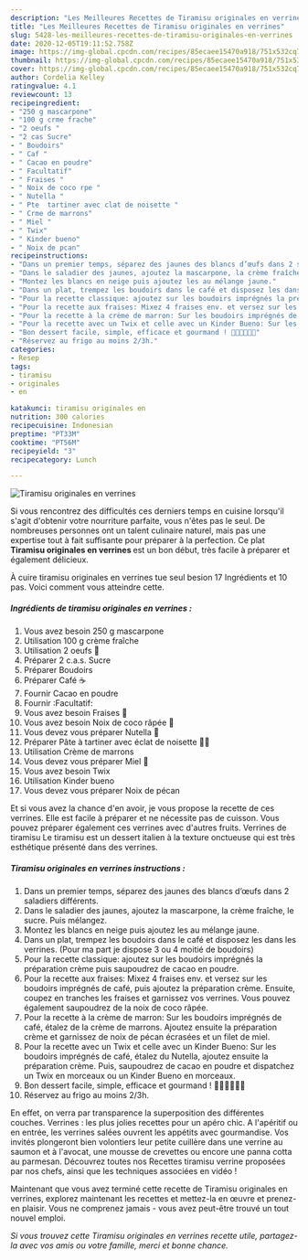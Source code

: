 ```yaml
---
description: "Les Meilleures Recettes de Tiramisu originales en verrines"
title: "Les Meilleures Recettes de Tiramisu originales en verrines"
slug: 5428-les-meilleures-recettes-de-tiramisu-originales-en-verrines
date: 2020-12-05T19:11:52.758Z
image: https://img-global.cpcdn.com/recipes/85ecaee15470a918/751x532cq70/tiramisu-originales-en-verrines-photo-principale-de-la-recette.jpg
thumbnail: https://img-global.cpcdn.com/recipes/85ecaee15470a918/751x532cq70/tiramisu-originales-en-verrines-photo-principale-de-la-recette.jpg
cover: https://img-global.cpcdn.com/recipes/85ecaee15470a918/751x532cq70/tiramisu-originales-en-verrines-photo-principale-de-la-recette.jpg
author: Cordelia Kelley
ratingvalue: 4.1
reviewcount: 13
recipeingredient:
- "250 g mascarpone"
- "100 g crme frache"
- "2 oeufs "
- "2 cas Sucre"
- " Boudoirs"
- " Caf "
- " Cacao en poudre"
- " Facultatif"
- " Fraises "
- " Noix de coco rpe "
- " Nutella "
- " Pte  tartiner avec clat de noisette "
- " Crme de marrons"
- " Miel "
- " Twix"
- " Kinder bueno"
- " Noix de pcan"
recipeinstructions:
- "Dans un premier temps, séparez des jaunes des blancs d’œufs dans 2 saladiers différents."
- "Dans le saladier des jaunes, ajoutez la mascarpone, la crème fraîche, le sucre. Puis mélangez."
- "Montez les blancs en neige puis ajoutez les au mélange jaune."
- "Dans un plat, trempez les boudoirs dans le café et disposez les dans les verrines. (Pour ma part je dispose 3 ou 4 moitié de boudoirs)"
- "Pour la recette classique: ajoutez sur les boudoirs imprégnés la préparation crème puis saupoudrez de cacao en poudre."
- "Pour la recette aux fraises: Mixez 4 fraises env. et versez sur les boudoirs imprégnés de café, puis ajoutez la préparation crème. Ensuite, coupez en tranches les fraises et garnissez vos verrines. Vous pouvez également saupoudrez de la noix de coco râpée."
- "Pour la recette à la crème de marron: Sur les boudoirs imprégnés de café, étalez de la crème de marrons. Ajoutez ensuite la préparation crème et garnissez de noix de pécan écrasées et un filet de miel."
- "Pour la recette avec un Twix et celle avec un Kinder Bueno: Sur les boudoirs imprégnés de café, étalez du Nutella, ajoutez ensuite la préparation crème. Puis, saupoudrez de cacao en poudre et dispatchez un Twix en morceaux ou un Kinder Bueno en morceaux."
- "Bon dessert facile, simple, efficace et gourmand ! 🤤🍫🍯🍓🌰🥥"
- "Réservez au frigo au moins 2/3h."
categories:
- Resep
tags:
- tiramisu
- originales
- en

katakunci: tiramisu originales en 
nutrition: 300 calories
recipecuisine: Indonesian
preptime: "PT33M"
cooktime: "PT56M"
recipeyield: "3"
recipecategory: Lunch

---
```



![Tiramisu originales en verrines](https://img-global.cpcdn.com/recipes/85ecaee15470a918/751x532cq70/tiramisu-originales-en-verrines-photo-principale-de-la-recette.jpg)

Si vous rencontrez des difficultés ces derniers temps en cuisine lorsqu'il s'agit d'obtenir votre nourriture parfaite, vous n'êtes pas le seul. De nombreuses personnes ont un talent culinaire naturel, mais pas une expertise tout à fait suffisante pour préparer à la perfection. Ce plat <strong> Tiramisu originales en verrines </strong> est un bon début, très facile à préparer et également délicieux.

<!--inarticleads1-->

À cuire tiramisu originales en verrines tue seul besion 17 Ingrédients et 10 pas. Voici comment vous atteindre cette.

##### Ingrédients de tiramisu originales en verrines :

1. Vous avez besoin 250 g mascarpone
1. Utilisation 100 g crème fraîche
1. Utilisation 2 oeufs 🥚
1. Préparer 2 c.a.s. Sucre
1. Préparer  Boudoirs
1. Préparer  Café ☕️
1. Fournir  Cacao en poudre
1. Fournir  :Facultatif:
1. Vous avez besoin  Fraises 🍓
1. Vous avez besoin  Noix de coco râpée 🥥
1. Vous devez vous préparer  Nutella 🍫
1. Préparer  Pâte à tartiner avec éclat de noisette 🍫🌰
1. Utilisation  Crème de marrons
1. Vous devez vous préparer  Miel 🍯
1. Vous avez besoin  Twix
1. Utilisation  Kinder bueno
1. Vous devez vous préparer  Noix de pécan


Et si vous avez la chance d&#39;en avoir, je vous propose la recette de ces verrines. Elle est facile à préparer et ne nécessite pas de cuisson. Vous pouvez préparer également ces verrines avec d&#39;autres fruits. Verrines de tiramisu Le tiramisu est un dessert italien à la texture onctueuse qui est très esthétique présenté dans des verrines. 

<!--inarticleads2-->

##### Tiramisu originales en verrines instructions :

1. Dans un premier temps, séparez des jaunes des blancs d’œufs dans 2 saladiers différents.
1. Dans le saladier des jaunes, ajoutez la mascarpone, la crème fraîche, le sucre. Puis mélangez.
1. Montez les blancs en neige puis ajoutez les au mélange jaune.
1. Dans un plat, trempez les boudoirs dans le café et disposez les dans les verrines. (Pour ma part je dispose 3 ou 4 moitié de boudoirs)
1. Pour la recette classique: ajoutez sur les boudoirs imprégnés la préparation crème puis saupoudrez de cacao en poudre.
1. Pour la recette aux fraises: Mixez 4 fraises env. et versez sur les boudoirs imprégnés de café, puis ajoutez la préparation crème. Ensuite, coupez en tranches les fraises et garnissez vos verrines. Vous pouvez également saupoudrez de la noix de coco râpée.
1. Pour la recette à la crème de marron: Sur les boudoirs imprégnés de café, étalez de la crème de marrons. Ajoutez ensuite la préparation crème et garnissez de noix de pécan écrasées et un filet de miel.
1. Pour la recette avec un Twix et celle avec un Kinder Bueno: Sur les boudoirs imprégnés de café, étalez du Nutella, ajoutez ensuite la préparation crème. Puis, saupoudrez de cacao en poudre et dispatchez un Twix en morceaux ou un Kinder Bueno en morceaux.
1. Bon dessert facile, simple, efficace et gourmand ! 🤤🍫🍯🍓🌰🥥
1. Réservez au frigo au moins 2/3h.


En effet, on verra par transparence la superposition des différentes couches. Verrines : les plus jolies recettes pour un apéro chic. A l&#39;apéritif ou en entrée, les verrines salées ouvrent les appétits avec gourmandise. Vos invités plongeront bien volontiers leur petite cuillère dans une verrine au saumon et à l&#39;avocat, une mousse de crevettes ou encore une panna cotta au parmesan. Découvrez toutes nos Recettes tiramisu verrine proposées par nos chefs, ainsi que les techniques associées en vidéo ! 

<!--inarticleads1-->

<p>
Maintenant que vous avez terminé cette recette de Tiramisu originales en verrines, explorez maintenant les recettes et mettez-la en œuvre et prenez-en plaisir. Vous ne comprenez jamais - vous avez peut-être trouvé un tout nouvel emploi.
</p>

<p>
<i>Si vous trouvez cette Tiramisu originales en verrines recette utile, partagez-la avec vos amis ou votre famille, merci et bonne chance.</i>
</p>
